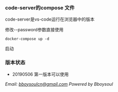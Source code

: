 ### code-server的compose 文件

code-server是vs-code运行在浏览器中的版本

修改--password参数直接使用

`docker-compose up -d` 

启动

### 版本状态

- 20190506 第一版本可以使用

*Email: bboysoulcn@gmail.com*
*Powered by Bboysoul*
